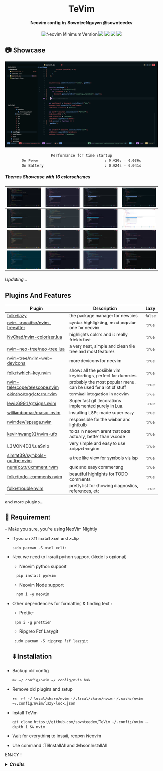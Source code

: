 <h1 align="center">TeVim</h1>

<h4 align="center">Neovim config by SownteeNguyen @sownteedev</h2>

<div align="center">
 
[![Neovim Minimum Version](https://img.shields.io/badge/Neovim-Nightly-blueviolet.svg?style=for-the-badge&logo=Neovim&color=90E59A&logoColor=white)](https://github.com/neovim/neovim)
![](https://img.shields.io/github/last-commit/sownteedev/TeVim?&style=for-the-badge&color=C9CBFF&logoColor=D9E0EE&labelColor=302D41)
![](https://img.shields.io/github/stars/sownteedev/TeVim?style=for-the-badge&logo=starship&color=8bd5ca&logoColor=D9E0EE&labelColor=302D41)
[![](https://img.shields.io/github/repo-size/sownteedev/TeVim?color=%23DDB6F2&label=SIZE&logo=codesandbox&style=for-the-badge&logoColor=D9E0EE&labelColor=302D41)](https://github.com/sownteedev/TeVim)
<a href="https://discordapp.com/users/745732774027198554"><img src="https://img.shields.io/badge/Discord-7289DA?style=for-the-badge&logo=discord&logoColor=white"/></a>
</div>

## 📷 Showcase

<img src="screenshot/layout.png">

<div align="center">

```txt
Performance for time startup
On Power                              : 0.020s - 0.036s
On Battery                            : 0.024s - 0.041s
```

</div>
<h5> Themes Showcase with 16 colorschemes </h5>

|    <img src="screenshot/ayu.png" align="center" width="200px">    | <img src="screenshot/catppuccin.png" align="center" width="200px"> |   <img src="screenshot/decay.png" align="center" width="200px">    | <img src="screenshot/decaydark.png" align="center" width="200px">    |
| :---------------------------------------------------------------: | :----------------------------------------------------------------: | :----------------------------------------------------------------: | -------------------------------------------------------------------- |
| <img src="screenshot/everblush.png" align="center" width="200px"> | <img src="screenshot/everforest.png" align="center" width="200px"> |  <img src="screenshot/dracula.png" align="center" width="200px">   | <img src="screenshot/github_light.png" align="center" width="200px"> |
|  <img src="screenshot/gruvbox.png" align="center" width="200px">  |  <img src="screenshot/onedark.png" align="center" width="200px">   | <img src="screenshot/oxocarbon.png" align="center" width="200px">  | <img src="screenshot/rosepine.png" align="center" width="200px">     |
| <img src="screenshot/solarized.png" align="center" width="200px"> | <img src="screenshot/tokyodark.png" align="center" width="200px">  | <img src="screenshot/tokyonight.png" align="center" width="200px"> | <img src="screenshot/yoru.png" align="center" width="200px">         |

</details>

<h6>Updating...</h6>

## Plugins And Features

| Plugin                                                                                | Description                                                    |  Lazy   |
| ------------------------------------------------------------------------------------- | -------------------------------------------------------------- | :-----: |
| [folke/lazy](https://github.com/folke/lazy.nvim)                                      | the package manager for newbies                                | `false` |
| [nvim-treesitter/nvim-treesitter](https://github.com/nvim-treesitter/nvim-treesitter) | syntax highlighting, most popular one for neovim               | `true`  |
| [NvChad/nvim-colorizer.lua](https://github.com/NvChad/nvim-colorizer.lua)             | highlights colors and is really frickin fast                   | `true`  |
| [nvim-neo-tree/neo-tree.lua](https://github.com/nvim-neo-tree/neo-tree.nvim)          | a very neat, simple and clean file tree and most features      | `true`  |
| [nvim-tree/nvim-web-devicons](https://github.com/nvim-tree/nvim-web-devicons)         | more devicons for neovim                                       | `true`  |
| [folke/which-key.nvim](https://github.com/folke/which-key.nvim)                       | shows all the posiible vim keybindings, perfect for dummies    | `true`  |
| [nvim-telescope/telescope.nvim](https://github.com/nvim-telescope/telescope.nvim)     | probably the most popular menu. can be used for a lot of stuff | `true`  |
| [akinsho/toggleterm.nvim](https://github.com/akinsho/toggleterm.nvim)                 | terminal integration in neovim                                 | `true`  |
| [lewis6991/gitsigns.nvim](https://github.com/lewis6991/gitsigns.nvim)                 | Super fast git decorations implemented purely in Lua.          | `true`  |
| [williamboman/mason.nvim](https://github.com/williamboman/mason.nvim)                 | installing LSPs made super easy                                | `true`  |
| [nvimdev/lspsaga.nvim](https://github.com/nvimdev/lspsaga.nvim)                       | responsible for the winbar and lightbulb                       | `true`  |
| [kevinhwang91/nvim-ufo](https://github.com/kevinhwang91/nvim-ufo)                     | folds in neovim arent that bad! actually, better than vscode   | `true`  |
| [L3MON4D3/LuaSnip](https://github.com/L3MON4D3/LuaSnip)                               | very simple and easy to use snippet engine                     | `true`  |
| [simrat39/symbols-outline.nvim](https://github.com/simrat39/symbols-outline.nvim)     | a tree like view for symbols via lsp                           | `true`  |
| [numToStr/Comment.nvim](https://github.com/numToStr/Comment.nvim)                     | quik and easy commenting                                       | `true`  |
| [folke/todo-comments.nvim](https://github.com/folke/todo-comments.nvim)               | beautiful highlights for TODO comments                         | `true`  |
| [folke/trouble.nvim](https://github.com/folke/trouble.nvim)                           | pretty list for showing diagnostics, references, etc           | `true`  |

and more plugins...
<br>

<h2>🔎 Requirement </h2>
- Make you sure, you're using NeoVim Nightly
  
  - If you on X11 install xsel and xclip
    ```
    sudo pacman -S xsel xclip
    ```
- Next we need to install python support (Node is optional)
  - Neovim python support
  ```
    pip install pynvim
  ```
  - Neovim Node support
  ```
    npm i -g neovim
  ```

- Other dependencies for formatting & finding text :

  - Prettier

  ```
   npm i -g prettier
  ```

  - Ripgrep Fzf Lazygit

  ```
   sudo pacman -S ripgrep fzf lazygit
  ```

  <h2> ⬇️  Installation </h2>

- Backup old config

  ```
  mv ~/.config/nvim ~/.config/nvim.bak
  ```

- Remove old plugins and setup
  ```
  rm -rf ~/.local/share/nvim ~/.local/state/nvim ~/.cache/nvim ~/.config/nvim/lazy-lock.json
  ```
- Install TeVim
  ```
  git clone https://github.com/sownteedev/TeVim ~/.config/nvim --depth 1 && nvim
  ```
- Wait for everything to install, reopen Neovim
- Use command :TSInstallAll and :MasonInstallAll

ENJOY !

<details><summary> <b><i>Credits</b></i></summary>

- [Nvchad](https://github.com/nvchad/base46) helped me with NeoVim themes

</details>
